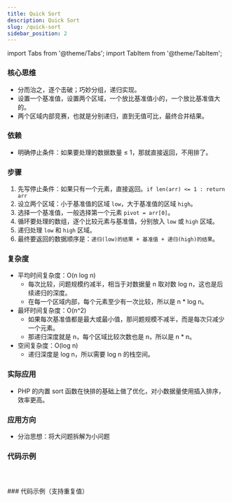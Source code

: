 ```yaml
---
title: Quick Sort
description: Quick Sort
slug: /quick-sort
sidebar_position: 2
---
```


import Tabs from '@theme/Tabs';
import TabItem from '@theme/TabItem';

### 核心思维

- 分而治之，逐个击破；巧妙分组，递归实现。
- 设置一个基准值，设置两个区域，一个放比基准值小的，一个放比基准值大的。
- 两个区域内部竞赛，也就是分别递归，直到无值可比，最终合并结果。

### 依赖

- 明确停止条件：如果要处理的数据数量 &le; 1，那就直接返回，不用排了。

### 步骤

1. 先写停止条件：如果只有一个元素，直接返回。`if len(arr) <= 1 : return arr`
2. 设立两个区域：小于基准值的区域 `low`，大于基准值的区域 `high`。
3. 选择一个基准值，一般选择第一个元素 `pivot = arr[0]`。
4. 循环要处理的数组，逐个比较元素与基准值，分别放入 `low` 或 `high` 区域。
5. 递归处理 `low` 和 `high` 区域。
6. 最终要返回的数据顺序是：`递归(low)的结果 + 基准值 + 递归(high)的结果`。

### 复杂度

- 平均时间复杂度：O(n log n)
  - 每次比较，问题规模约减半，相当于对数据量 n 取对数 log n，这也是后续递归的深度。
  - 在每一个区域内部，每个元素至少有一次比较，所以是 n \* log n。
- 最坏时间复杂度：O(n^2)
  - 如果每次基准值都是最大或最小值，那问题规模不减半，而是每次只减少一个元素。
  - 那递归深度就是 n，每个区域比较次数也是 n，所以是 n \* n。
- 空间复杂度：O(log n)
  - 递归深度是 log n，所以需要 log n 的栈空间。

### 实际应用

- PHP 的内置 sort 函数在快排的基础上做了优化，对小数据量使用插入排序，效率更高。

### 应用方向

- 分治思想：将大问题拆解为小问题

### 代码示例

<Tabs className="lang-tabs" groupId="lang" queryString>
  <TabItem value="php" label="PHP">

```php file=../code-examples/quick-sort/quick-sort.php

```

  </TabItem>

  <TabItem value="java" label="Java">

```java file=../code-examples/quick-sort/quick-sort.java

```

  </TabItem>
  <TabItem value="ts" label="Typescript">

```ts file=../code-examples/quick-sort/quick-sort.ts

```

  </TabItem>

</Tabs>
### 代码示例（支持重复值）

<Tabs className="lang-tabs" groupId="lang" queryString>
  <TabItem value="php" label="PHP">

```php file=../code-examples/quick-sort/quick-sort-with-duplicates.php

```

  </TabItem>
  <TabItem value="java" label="Java">

```java file=../code-examples/quick-sort/quick-sort-with-duplicates.java

```

  </TabItem>
  <TabItem value="ts" label="Typescript">

```ts file=../code-examples/quick-sort/quick-sort-with-duplicates.ts

```

  </TabItem>

</Tabs>
